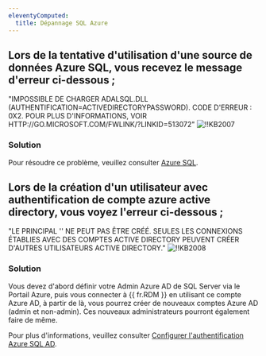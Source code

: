 ```yaml
---
eleventyComputed:
  title: Dépannage SQL Azure
---
```

## Lors de la tentative d'utilisation d'une source de données Azure SQL, vous recevez le message d'erreur ci-dessous ;
"IMPOSSIBLE DE CHARGER ADALSQL.DLL (AUTHENTIFICATION=ACTIVEDIRECTORYPASSWORD). CODE D'ERREUR : 0X2. POUR PLUS D'INFORMATIONS, VOIR HTTP<area>://GO.MICROSOFT.COM/FWLINK/?LINKID=513072"
![!!KB2007](https://cdnweb.devolutions.net/docs/docs_en_kb_KB2007.png)
### Solution
Pour résoudre ce problème, veuillez consulter [Azure SQL](/rdm/windows/data-sources/data-sources-types/advanced-data-sources/microsoft-azure-sql/).
## Lors de la création d'un utilisateur avec authentification de compte azure active directory, vous voyez l'erreur ci-dessous ;
"LE PRINCIPAL '' NE PEUT PAS ÊTRE CRÉÉ. SEULES LES CONNEXIONS ÉTABLIES AVEC DES COMPTES ACTIVE DIRECTORY PEUVENT CRÉER D'AUTRES UTILISATEURS ACTIVE DIRECTORY."
![!!KB2008](https://cdnweb.devolutions.net/docs/docs_en_kb_KB2008.png)
### Solution
Vous devez d'abord définir votre Admin Azure AD de SQL Server via le Portail Azure, puis vous connecter à {{ fr.RDM }} en utilisant ce compte Azure AD, à partir de là, vous pourrez créer de nouveaux comptes Azure AD (admin et non-admin). Ces nouveaux administrateurs pourront également faire de même.

Pour plus d'informations, veuillez consulter [Configurer l'authentification Azure SQL AD](/rdm/windows/data-sources/data-sources-types/advanced-data-sources/microsoft-azure-sql/enable-azure-active-directory-authentication/configure-admin/).
